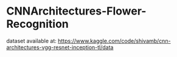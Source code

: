 # CNNArchitectures-Flower-Recognition
dataset available at: https://www.kaggle.com/code/shivamb/cnn-architectures-vgg-resnet-inception-tl/data

